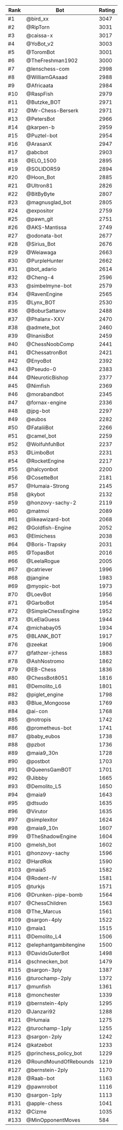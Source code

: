 Rank|Bot|Rating
---|---|---
#1|@bird_xx|3047
#2|@RipTorn|3031
#3|@caissa-x|3017
#4|@YoBot_v2|3003
#5|@ToromBot|3001
#6|@TheFreshman1902|3000
#7|@lenschess-com|2998
#8|@WilliamGAsaad|2988
#9|@Africaata|2984
#10|@RaspFish|2979
#11|@Butzke_BOT|2971
#12|@Mr-Chess-Berserk|2971
#13|@PetersBot|2966
#14|@karpen-b|2959
#15|@Puztel-bot|2954
#16|@ArasanX|2947
#17|@abcbot|2903
#18|@ELO_1500|2895
#19|@SOLIDOR59|2894
#20|@Hoon_Bot|2885
#21|@Ultron81|2826
#22|@BitByByte|2807
#23|@magnusglad_bot|2805
#24|@expositor|2759
#25|@pawn_git|2751
#26|@AKS-Mantissa|2749
#27|@odonata-bot|2677
#28|@Sirius_Bot|2676
#29|@Weiawaga|2663
#30|@PurpleHunter|2662
#31|@bot_adario|2614
#32|@Cheng-4|2596
#33|@simbelmyne-bot|2579
#34|@RavenEngine|2565
#35|@Lynx_BOT|2530
#36|@BoburSattarov|2488
#37|@Phalanx-XXV|2470
#38|@admete_bot|2460
#39|@InanisBot|2459
#40|@ChessNoobComp|2441
#41|@ChessatronBot|2421
#42|@EnyoBot|2392
#43|@Pseudo-0|2383
#44|@NeuroticBishop|2377
#45|@Nimfish|2369
#46|@morabandbot|2345
#47|@fornax-engine|2336
#48|@jpg-bot|2297
#49|@eubos|2282
#50|@FataliiBot|2266
#51|@camel_bot|2259
#52|@WolfuhfuhBot|2237
#53|@LimboBot|2231
#54|@RocketEngine|2217
#55|@halcyonbot|2200
#56|@CosetteBot|2181
#57|@Humaia-Strong|2145
#58|@kybot|2132
#59|@honzovy-sachy-2|2119
#60|@matmoi|2089
#61|@likeawizard-bot|2068
#62|@Goldfish-Engine|2052
#63|@Elmichess|2038
#64|@Boris-Trapsky|2031
#65|@TopasBot|2016
#66|@LeelaRogue|2005
#67|@catriever|1996
#68|@jangine|1983
#69|@myopic-bot|1973
#70|@LoevBot|1956
#71|@GarboBot|1954
#72|@SimpleChessEngine|1952
#73|@LeElaGuess|1944
#74|@michabay05|1934
#75|@BLANK_BOT|1917
#76|@zeekat|1906
#77|@fathzer-jchess|1883
#78|@AshNostromo|1862
#79|@EB-Chess|1836
#80|@ChessBot8051|1816
#81|@Demolito_L6|1801
#82|@piglet_engine|1798
#83|@Blue_Mongoose|1769
#84|@ai-con|1768
#85|@notropis|1742
#86|@prometheus-bot|1741
#87|@baby_eubos|1738
#88|@pzbot|1736
#89|@maia9_30n|1728
#90|@postbot|1703
#91|@QueensGamBOT|1701
#92|@Jibbby|1665
#93|@Demolito_L5|1650
#94|@maia9|1643
#95|@dtsudo|1635
#96|@Virutor|1635
#97|@simplexitor|1624
#98|@maia9_10n|1607
#99|@TheShadowEngine|1604
#100|@melsh_bot|1602
#101|@honzovy-sachy|1596
#102|@HardRok|1590
#103|@maia5|1582
#104|@Rodent-IV|1581
#105|@turkjs|1571
#106|@Drunken-pipe-bomb|1564
#107|@ChessChildren|1563
#108|@The_Marcus|1561
#109|@sargon-4ply|1522
#110|@maia1|1515
#111|@Demolito_L4|1506
#112|@elephantgambitengine|1500
#113|@DavidsGuterBot|1498
#114|@schnecken_bot|1479
#115|@sargon-3ply|1387
#116|@turochamp-2ply|1372
#117|@munfish|1361
#118|@monchester|1339
#119|@bernstein-4ply|1295
#120|@Janzari92|1288
#121|@Humaia|1275
#122|@turochamp-1ply|1255
#123|@sargon-2ply|1242
#124|@katzebot|1233
#125|@princhess_policy_bot|1229
#126|@RoundMoundOfRebounds|1219
#127|@bernstein-2ply|1170
#128|@Raab-bot|1163
#129|@pawnrobot|1116
#130|@sargon-1ply|1113
#131|@apple-chess|1041
#132|@Cizme|1035
#133|@MinOpponentMoves|584
